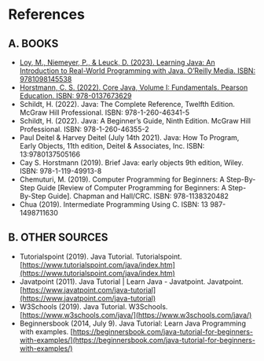 # References

## A. BOOKS

- [Loy, M., Niemeyer, P., & Leuck, D. (2023). Learning Java: An Introduction to Real-World Programming with Java. O’Reilly Media. ISBN: 9781098145538](./Books/Learning%20Java%20-%20An%20Introduction%20to%20Real-World%20Programming%20with%20Java.pdf)
- [Horstmann, C. S. (2022). Core Java, Volume I: Fundamentals. Pearson Education. ISBN: 978-0137673629](./Books/Core%20Java,%20Volume%20I%20-%20Fundamentals.pdf)
- Schildt, H. (2022). Java: The Complete Reference, Twelfth Edition. McGraw Hill Professional. ISBN: 978-1-260-46341-5
- Schildt, H. (2022). Java: A Beginner’s Guide, Ninth Edition. McGraw Hill Professional. ISBN: 978-1-260-46355-2
- Paul Deitel & Harvey Deitel (July 14th 2021). Java: How To Program, Early Objects, 11th edition, Deitel & Associates, Inc. ISBN: 13:9780137505166
- Cay S. Horstmann (2019). Brief Java: early objects 9th edition, Wiley. ISBN: 978-1-119-49913-8
- Chemuturi, M. (2019). Computer Programming for Beginners: A Step-By-Step Guide [Review of Computer Programming for Beginners: A Step-By-Step Guide]. Chapman and Hall/CRC. ISBN: 978-1138320482
- Chua (2019). Intermediate Programming Using C. ISBN: 13 987-1498711630

## B. OTHER SOURCES

- Tutorialspoint (2019). Java Tutorial. Tutorialspoint. [https://www.tutorialspoint.com/java/index.htm](https://www.tutorialspoint.com/java/index.htm)
- Javatpoint (2011). Java Tutorial | Learn Java - Javatpoint. Javatpoint. [https://www.javatpoint.com/java-tutorial](https://www.javatpoint.com/java-tutorial)
- W3Schools (2019). Java Tutorial. W3Schools. [https://www.w3schools.com/java/](https://www.w3schools.com/java/)
- Beginnersbook (2014, July 9). Java Tutorial: Learn Java Programming with examples. [https://beginnersbook.com/java-tutorial-for-beginners-with-examples/](https://beginnersbook.com/java-tutorial-for-beginners-with-examples/)
